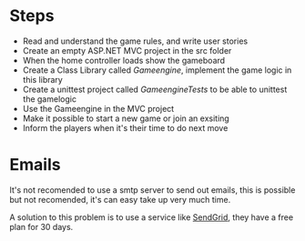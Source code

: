 # Steps

* Read and understand the game rules, and write user stories 
* Create an empty ASP.NET MVC project in the src folder
* When the home controller loads show the gameboard
* Create a Class Library called *Gameengine*, implement the game logic in this library 
* Create a unittest project called *GameengineTests* to be able to unittest the gamelogic
* Use the Gameengine in the MVC project
* Make it possible to start a new game or join an exsiting
* Inform the players when it's their time to do next move

# Emails
It's not recomended to use a smtp server to send out emails, this is possible but not recomended, it's can easy take up very much time.

A solution to this problem is to use a service like [SendGrid](http://sendgrid.com/), they have a free plan for 30 days.